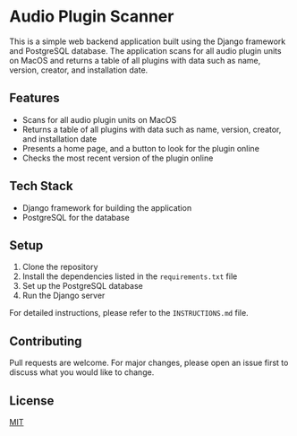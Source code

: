 # Audio Plugin Scanner

This is a simple web backend application built using the Django framework and PostgreSQL database. The application scans for all audio plugin units on MacOS and returns a table of all plugins with data such as name, version, creator, and installation date.

## Features

- Scans for all audio plugin units on MacOS
- Returns a table of all plugins with data such as name, version, creator, and installation date
- Presents a home page, and a button to look for the plugin online
- Checks the most recent version of the plugin online

## Tech Stack

- Django framework for building the application
- PostgreSQL for the database

## Setup

1. Clone the repository
2. Install the dependencies listed in the `requirements.txt` file
3. Set up the PostgreSQL database
4. Run the Django server

For detailed instructions, please refer to the `INSTRUCTIONS.md` file.

## Contributing

Pull requests are welcome. For major changes, please open an issue first to discuss what you would like to change.

## License

[MIT](https://choosealicense.com/licenses/mit/)